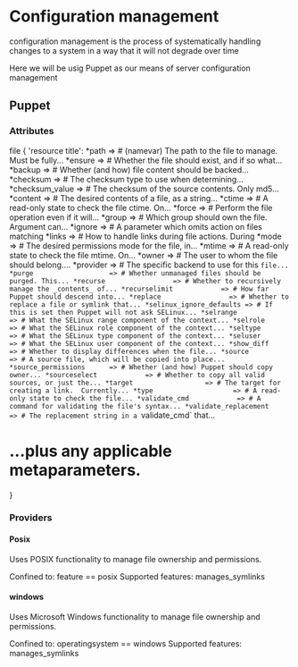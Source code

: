 # Configuration management
configuration management is the process of systematically handling changes to a system in a way that it will not degrade over time

Here we will be usig Puppet as our means of server configuration management

## Puppet
### Attributes
file { 'resource title':
  *path                    => # (namevar) The path to the file to manage.  Must be fully...
  *ensure                  => # Whether the file should exist, and if so what...
  *backup                  => # Whether (and how) file content should be backed...
  *checksum                => # The checksum type to use when determining...
  *checksum_value          => # The checksum of the source contents. Only md5...
  *content                 => # The desired contents of a file, as a string...
  *ctime                   => # A read-only state to check the file ctime. On...
  *force                   => # Perform the file operation even if it will...
  *group                   => # Which group should own the file.  Argument can...
  *ignore                  => # A parameter which omits action on files matching 
  *links                   => # How to handle links during file actions.  During 
  *mode                    => # The desired permissions mode for the file, in...
  *mtime                   => # A read-only state to check the file mtime. On...
  *owner                   => # The user to whom the file should belong....
  *provider                => # The specific backend to use for this `file...
  *purge                   => # Whether unmanaged files should be purged. This...
  *recurse                 => # Whether to recursively manage the _contents_ of...
  *recurselimit            => # How far Puppet should descend into...
  *replace                 => # Whether to replace a file or symlink that...
  *selinux_ignore_defaults => # If this is set then Puppet will not ask SELinux...
  *selrange                => # What the SELinux range component of the context...
  *selrole                 => # What the SELinux role component of the context...
  *seltype                 => # What the SELinux type component of the context...
  *seluser                 => # What the SELinux user component of the context...
  *show_diff               => # Whether to display differences when the file...
  *source                  => # A source file, which will be copied into place...
  *source_permissions      => # Whether (and how) Puppet should copy owner...
  *sourceselect            => # Whether to copy all valid sources, or just the...
  *target                  => # The target for creating a link.  Currently...
  *type                    => # A read-only state to check the file...
  *validate_cmd            => # A command for validating the file's syntax...
  *validate_replacement    => # The replacement string in a `validate_cmd` that...
  # ...plus any applicable metaparameters.
}

### Providers
#### Posix
Uses POSIX functionality to manage file ownership and permissions.

Confined to: feature == posix
Supported features: manages_symlinks

#### windows
Uses Microsoft Windows functionality to manage file ownership and permissions.

Confined to: operatingsystem == windows
Supported features: manages_symlinks
